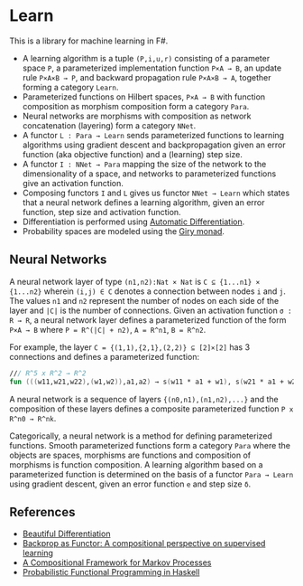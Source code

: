 # Learn

This is a library for machine learning in F#. 

- A learning algorithm is a tuple `(P,i,u,r)` consisting of a parameter space `P`, a parameterized implementation function `P×A → B`, an update rule `P×A×B → P`, and backward propagation rule `P×A×B → A`, together forming a category `Learn`.
- Parameterized functions on Hilbert spaces, `P×A → B` with function composition as morphism composition form a category `Para`.
- Neural networks are morphisms with composition as network concatenation (layering) form a category `NNet`.
- A functor `L : Para → Learn` sends parameterized functions to learning algorithms using gradient descent and backpropagation given an error function (aka objective function) and a (learning) step size.
- A functor `I : NNet → Para` mapping the size of the network to the dimensionality of a space, and networks to parameterized functions give an activation function.
- Composing functors `I` and `L` gives us functor `NNet → Learn` which states that a neural network defines a learning algorithm, given an error function, step size and activation function.
- Differentiation is performed using [Automatic Differentiation](https://en.wikipedia.org/wiki/Automatic_differentiation).
- Probability spaces are modeled using the [Giry monad](https://ncatlab.org/nlab/show/Giry+monad).


## Neural Networks

A neural network layer of type `(n1,n2):Nat × Nat` is `C ⊆ {1...n1} × {1...n2}` wherein `(i,j) ∈ C` denotes a connection between nodes `i` and `j`. The values `n1` and `n2` represent the number of nodes on each side of the layer and `|C|` is the number of connections. Given an activation function `σ : R → R`, a neural network layer defines a parameterized function of the form `P×A → B` where `P = R^(|C| + n2)`, `A = R^n1`, `B = R^n2`.

For example, the layer `C = {(1,1),{2,1},(2,2)} ⊆ [2]×[2]` has 3 connections and defines a parameterized function:

```fsharp
/// R^5 x R^2 → R^2
fun (((w11,w21,w22),(w1,w2)),a1,a2) → s(w11 * a1 + w1), s(w21 * a1 + w22 * a2 + w2)
```

A neural network is a sequence of layers `{(n0,n1),(n1,n2),...}` and the composition of these layers defines a composite parameterized function `P x R^n0 → R^nk`.

Categorically, a neural network is a method for defining parameterized functions. Smooth parameterized functions form a category `Para` where the objects are spaces, morphisms are functions and composition of morphisms is function composition. A learning algorithm based on a parameterized function is determined on the basis of a functor `Para → Learn` using gradient descent, given an error function `e` and step size `δ`.

## References

- [Beautiful Differentiation](http://conal.net/papers/beautiful-differentiation/beautiful-differentiation-long.pdf)
- [Backprop as Functor: A compositional perspective on supervised learning](https://arxiv.org/abs/1711.10455)
- [A Compositional Framework for Markov Processes](https://arxiv.org/abs/1508.06448)
- [Probabilistic Functional Programming in Haskell](https://web.engr.oregonstate.edu/~erwig/papers/PFP_JFP06.pdf)